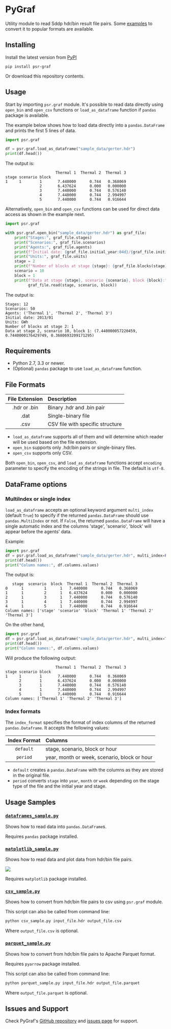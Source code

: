 PyGraf
======


Utility module to read Sddp hdr/bin result file pairs. Some [examples](#usage-samples) to convert it to 
popular formats are available.


Installing
----------

Install the latest version from [PyPI](https://pypi.org/)

```
pip install psr-graf
```

Or download this repository contents.


Usage
-----

Start by importing `psr.graf` module. It's possible to read data directly using `open_bin` and `open_csv` functions 
or `load_as_dataframe` function if `pandas` package is available.


The example below shows how to load data directly into a `pandas.DataFrame` and prints the first 5 lines of data.

```python
import psr.graf

df = psr.graf.load_as_dataframe("sample_data/gerter.hdr")
print(df.head())

```

The output is:
```
                      Thermal 1  Thermal 2  Thermal 3
stage scenario block                                 
1     1        1       7.440000      0.744   0.368069
               2       6.437624      0.000   0.000000
               3       7.440000      0.744   0.576140
               4       7.440000      0.744   2.994997
               5       7.440000      0.744   0.916644
```

Alternatively, `open_bin` and `open_csv` functions can be used for direct data access as shown in the example next.

```python
import psr.graf

with psr.graf.open_bin("sample_data/gerter.hdr") as graf_file:
    print("Stages:", graf_file.stages)
    print("Scenarios:", graf_file.scenarios)
    print("Agents:", graf_file.agents)
    print(f"Initial date: {graf_file.initial_year:04d}/{graf_file.initial_stage:02d}")
    print("Units:", graf_file.units)
    stage = 2
    print(f"Number of blocks at stage {stage}: {graf_file.blocks(stage)}")
    scenario = 10
    block = 1
    print(f"Data at stage {stage}, scenario {scenario}, block {block}:",
          graf_file.read(stage, scenario, block))
```

The output is:
```
Stages: 12
Scenarios: 50
Agents: ('Thermal 1', 'Thermal 2', 'Thermal 3')
Initial date: 2013/01
Units: GWh
Number of blocks at stage 2: 1
Data at stage 2, scenario 10, block 1: (7.440000057220459, 0.7440000176429749, 0.3680693209171295)
```

Requirements
------------

* Python 2.7, 3.3 or newer.
* (Optional) `pandas` package to use `load_as_dataframe` function.


File Formats
------------

| File Extension | Description                      |
|:--------------:|:---------------------------------|
| .hdr or .bin   | Binary .hdr and .bin pair        |
| .dat           | Single-binary file               |
| .csv           | CSV file with specific structure |

* `load_as_dataframe` supports all of them and will determine which reader will be used based on the file extension.
* `open_bin` supports only .hdr/bin pairs or single-binary files.
* `open_csv` supports only CSV.


Both `open_bin`, `open_csv`, and `load_as_dataframe` functions accept `encoding` parameter to specify the encoding of the strings in file. The default is `utf-8`.


DataFrame options
-----------------


### MultiIndex or single index

`load_as_dataframe` accepts an optional keyword argument `multi_index` (default `True`) to specify if the 
returned `pandas.DataFrame` should use `pandas.MultiIndex` or not. If `False`, the returned `pandas.DataFrame` will have a
single automatic index and the columns 'stage', 'scenario', 'block' will appear before the agents' data.

Example:
```python
import psr.graf
df = psr.graf.load_as_dataframe("sample_data/gerter.hdr", multi_index=False)
print(df.head())
print("Column names:", df.columns.values)
```

The output is:
```
   stage  scenario  block  Thermal 1  Thermal 2  Thermal 3
0      1         1      1   7.440000      0.744   0.368069
1      1         2      1   6.437624      0.000   0.000000
2      1         3      1   7.440000      0.744   0.576140
3      1         4      1   7.440000      0.744   2.994997
4      1         5      1   7.440000      0.744   0.916644
Column names: ['stage' 'scenario' 'block' 'Thermal 1' 'Thermal 2' 'Thermal 3']
```

On the other hand, 

```python
import psr.graf
df = psr.graf.load_as_dataframe("sample_data/gerter.hdr", multi_index=True)
print(df.head())
print("Column names:", df.columns.values)
```

Will produce the following output:
```
                      Thermal 1  Thermal 2  Thermal 3
stage scenario block                                 
1     1        1       7.440000      0.744   0.368069
      2        1       6.437624      0.000   0.000000
      3        1       7.440000      0.744   0.576140
      4        1       7.440000      0.744   2.994997
      5        1       7.440000      0.744   0.916644
Column names: ['Thermal 1' 'Thermal 2' 'Thermal 3']
```

### Index formats

The `index_format` specifies the format of index columns of the returned `pandas.Dataframe`. It accepts the following
values:

| Index Format | Columns                                      |
|:------------:|:---------------------------------------------|
|  `default`   | stage, scenario, block or hour               |
|   `period`   | year, month or week, scenario, block or hour |

* `default` creates a `pandas.DataFrame` with the columns as they are stored in the original file.
* `period` converts `stage` into `year`, `month` or `week` depending on the stage type of the file and the 
   initial year and stage.


Usage Samples
-------------

### [`dataframes_sample.py`](https://github.com/psrenergy/pygraf/blob/main/dataframes_sample.py)

Shows how to read data into `pandas.DataFrame`s.

Requires `pandas` package installed.


### [`matplotlib_sample.py`](https://github.com/psrenergy/pygraf/blob/main/matplotlib_sample.py)

Shows how to read data and plot data from hdr/bin file pairs.

![](https://github.com/psrenergy/pygraf/blob/main/docs/matplotlib_sample_plot.png)

Requires `matplotlib` package installed.



### [`csv_sample.py`](https://github.com/psrenergy/pygraf/blob/main/csv_sample.py)

Shows how to convert from hdr/bin file pairs to csv using `psr.graf` module.

This script can also be called from command line:

```bat
python csv_sample.py input_file.hdr output_file.csv
```

Where `output_file.csv` is optional.


### [`parquet_sample.py`](https://github.com/psrenergy/pygraf/blob/main/parquet_sample.py)

Shows how to convert from hdr/bin file pairs to Apache Parquet format.

Requires `pyarrow` package installed.

This script can also be called from command line:

```bat
python parquet_sample.py input_file.hdr output_file.parquet
```

Where `output_file.parquet` is optional.



Issues and Support
------------------

Check PyGraf's [GitHub repository](https://github.com/psrenergy/pygraf/) and [issues page](https://github.com/psrenergy/pygraf/issues) for support.


